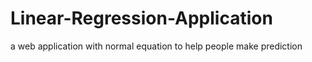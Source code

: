 # Linear-Regression-Application
a web application with normal equation to help people make prediction
